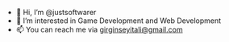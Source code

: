 - 👋 Hi, I’m @justsoftwarer
- 👀 I’m interested in Game Development and Web Development
- 📫  You can reach me via girginseyitali@gmail.com

<!---
justsoftwarer/justsoftwarer is a ✨ special ✨ repository because its `README.md` (this file) appears on your GitHub profile.
You can click the Preview link to take a look at your changes.
--->
